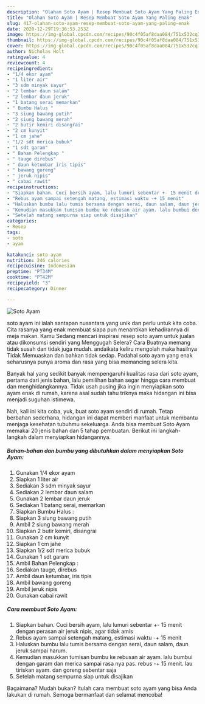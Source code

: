 ```yaml
---
description: "Olahan Soto Ayam | Resep Membuat Soto Ayam Yang Paling Enak"
title: "Olahan Soto Ayam | Resep Membuat Soto Ayam Yang Paling Enak"
slug: 417-olahan-soto-ayam-resep-membuat-soto-ayam-yang-paling-enak
date: 2020-12-29T19:36:53.253Z
image: https://img-global.cpcdn.com/recipes/90c4f05af8daa084/751x532cq70/soto-ayam-foto-resep-utama.jpg
thumbnail: https://img-global.cpcdn.com/recipes/90c4f05af8daa084/751x532cq70/soto-ayam-foto-resep-utama.jpg
cover: https://img-global.cpcdn.com/recipes/90c4f05af8daa084/751x532cq70/soto-ayam-foto-resep-utama.jpg
author: Nicholas Holt
ratingvalue: 4
reviewcount: 4
recipeingredient:
- "1/4 ekor ayam"
- "1 liter air"
- "3 sdm minyak sayur"
- "2 lembar daun salam"
- "2 lembar daun jeruk"
- "1 batang serai memarkan"
- " Bumbu Halus "
- "3 siung bawang putih"
- "2 siung bawang merah"
- "2 butir kemiri disangrai"
- "2 cm kunyit"
- "1 cm jahe"
- "1/2 sdt merica bubuk"
- "1 sdt garam"
- " Bahan Pelengkap "
- " tauge direbus"
- " daun ketumbar iris tipis"
- " bawang goreng"
- " jeruk nipis"
- " cabai rawit"
recipeinstructions:
- "Siapkan bahan. Cuci bersih ayam, lalu lumuri sebentar +- 15 menit dengan perasan air jeruk nipis, agar tidak amis"
- "Rebus ayam sampai setengah matang, estimasi waktu -+ 15 menit"
- "Haluskan bumbu lalu tumis bersama dengan serai, daun salam, daun jeruk sampai harum."
- "Kemudian masukkan tumisan bumbu ke rebusan air ayam. lalu bumbui dengan garam dan merica sampai rasa nya pas. rebus -+ 15 menit. lau tiriskan ayam. dan goreng sebentar saja"
- "Setelah matang sempurna siap untuk disajikan"
categories:
- Resep
tags:
- soto
- ayam

katakunci: soto ayam 
nutrition: 246 calories
recipecuisine: Indonesian
preptime: "PT34M"
cooktime: "PT42M"
recipeyield: "3"
recipecategory: Dinner

---
```



![Soto Ayam](https://img-global.cpcdn.com/recipes/90c4f05af8daa084/751x532cq70/soto-ayam-foto-resep-utama.jpg)


soto ayam ini ialah santapan nusantara yang unik dan perlu untuk kita coba. Cita rasanya yang enak membuat siapa pun menantikan kehadirannya di meja makan.
Kamu Sedang mencari inspirasi resep soto ayam untuk jualan atau dikonsumsi sendiri yang Menggugah Selera? Cara Buatnya memang tidak susah dan tidak juga mudah. andaikata keliru mengolah maka hasilnya Tidak Memuaskan dan bahkan tidak sedap. Padahal soto ayam yang enak seharusnya punya aroma dan rasa yang bisa memancing selera kita.



Banyak hal yang sedikit banyak mempengaruhi kualitas rasa dari soto ayam, pertama dari jenis bahan, lalu pemilihan bahan segar hingga cara membuat dan menghidangkannya. Tidak usah pusing jika ingin menyiapkan soto ayam enak di rumah, karena asal sudah tahu triknya maka hidangan ini bisa menjadi suguhan istimewa.


Nah, kali ini kita coba, yuk, buat soto ayam sendiri di rumah. Tetap berbahan sederhana, hidangan ini dapat memberi manfaat untuk membantu menjaga kesehatan tubuhmu sekeluarga. Anda bisa membuat Soto Ayam memakai 20 jenis bahan dan 5 tahap pembuatan. Berikut ini langkah-langkah dalam menyiapkan hidangannya.

<!--inarticleads1-->

##### Bahan-bahan dan bumbu yang dibutuhkan dalam menyiapkan Soto Ayam:

1. Gunakan 1/4 ekor ayam
1. Siapkan 1 liter air
1. Sediakan 3 sdm minyak sayur
1. Sediakan 2 lembar daun salam
1. Gunakan 2 lembar daun jeruk
1. Sediakan 1 batang serai, memarkan
1. Siapkan  Bumbu Halus :
1. Siapkan 3 siung bawang putih
1. Ambil 2 siung bawang merah
1. Siapkan 2 butir kemiri, disangrai
1. Gunakan 2 cm kunyit
1. Siapkan 1 cm jahe
1. Siapkan 1/2 sdt merica bubuk
1. Gunakan 1 sdt garam
1. Ambil  Bahan Pelengkap :
1. Sediakan  tauge, direbus
1. Ambil  daun ketumbar, iris tipis
1. Ambil  bawang goreng
1. Ambil  jeruk nipis
1. Gunakan  cabai rawit




<!--inarticleads2-->

##### Cara membuat Soto Ayam:

1. Siapkan bahan. Cuci bersih ayam, lalu lumuri sebentar +- 15 menit dengan perasan air jeruk nipis, agar tidak amis
1. Rebus ayam sampai setengah matang, estimasi waktu -+ 15 menit
1. Haluskan bumbu lalu tumis bersama dengan serai, daun salam, daun jeruk sampai harum.
1. Kemudian masukkan tumisan bumbu ke rebusan air ayam. lalu bumbui dengan garam dan merica sampai rasa nya pas. rebus -+ 15 menit. lau tiriskan ayam. dan goreng sebentar saja
1. Setelah matang sempurna siap untuk disajikan




Bagaimana? Mudah bukan? Itulah cara membuat soto ayam yang bisa Anda lakukan di rumah. Semoga bermanfaat dan selamat mencoba!
